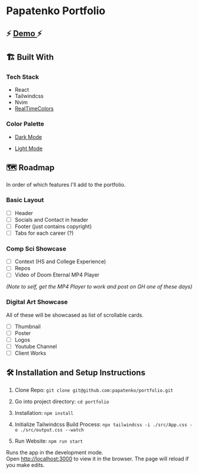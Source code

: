 # Papatenko Portfolio

## ⚡ [ Demo ](papatenko-portfolio.netlify.app) ⚡

## 🏗️ Built With

### Tech Stack

- React
- Tailwindcss
- Nvim
- [ RealTimeColors ](https://www.realtimecolors.com/)

### Color Palette

- [Dark Mode](https://www.realtimecolors.com/?colors=ebecef-0f101a-9ea6d6-233285-344bdf&fonts=Inter-Inter)

- [Light Mode](https://www.realtimecolors.com/?colors=101114-e5e6f0-293161-7a89dc-2037cb&fonts=Inter-Inter)

## 🗺️ Roadmap

In order of which features I'll add to the portfolio.

### Basic Layout

- [ ] Header
- [ ] Socials and Contact in header
- [ ] Footer (just contains copyright)
- [ ] Tabs for each career (?)

### Comp Sci Showcase

- [ ] Context (HS and College Experience)
- [ ] Repos
- [ ] Video of Doom Eternal MP4 Player

_(Note to self, get the MP4 Player to work and post on GH one of these days)_

### Digital Art Showcase

All of these will be showcased as list of scrollable cards.

- [ ] Thumbnail
- [ ] Poster
- [ ] Logos
- [ ] Youtube Channel
- [ ] Client Works

## 🛠️ Installation and Setup Instructions

1. Clone Repo: `git clone git@github.com:papatenko/portfolio.git`

2. Go into project directory: `cd portfolio`

3. Installation: `npm install`

4. Initialize Tailwindcss Build Process: `npx tailwindcss -i ./src/App.css -o ./src/output.css --watch`

5. Run Website: `npm run start`

Runs the app in the development mode.\
Open [http://localhost:3000](http://localhost:3000) to view it in the browser.
The page will reload if you make edits.
